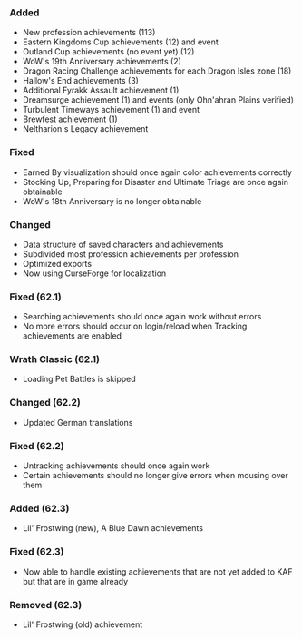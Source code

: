 <p><h3>Added</h3></p>
<ul>
<li>New profession achievements (113)</li>
<li>Eastern Kingdoms Cup achievements (12) and event</li>
<li>Outland Cup achievements (no event yet) (12)</li>
<li>WoW's 19th Anniversary achievements (2)</li>
<li>Dragon Racing Challenge achievements for each Dragon Isles zone (18)</li>
<li>Hallow's End achievements (3)</li>
<li>Additional Fyrakk Assault achievement (1)</li>
<li>Dreamsurge achievement (1) and events (only Ohn'ahran Plains verified)</li>
<li>Turbulent Timeways achievement (1) and event</li>
<li>Brewfest achievement (1)</li>
<li>Neltharion's Legacy achievement</li>
</ul>
<p><h3>Fixed</h3></p>
<ul>
<li>Earned By visualization should once again color achievements correctly</li>
<li>Stocking Up, Preparing for Disaster and Ultimate Triage are once again obtainable</li>
<li>WoW's 18th Anniversary is no longer obtainable</li>
</ul>
<p><h3>Changed</h3></p>
<ul>
<li>Data structure of saved characters and achievements</li>
<li>Subdivided most profession achievements per profession</li>
<li>Optimized exports</li>
<li>Now using CurseForge for localization</li>
</ul>
<p><h3>Fixed (62.1)</h3></p>
<ul>
<li>Searching achievements should once again work without errors</li>
<li>No more errors should occur on login/reload when Tracking achievements are enabled </li>
</ul>
<p><h3>Wrath Classic (62.1)</h3></p>
<ul>
<li>Loading Pet Battles is skipped</li>
</ul>
<p><h3>Changed (62.2)</h3></p>
<ul>
<li>Updated German translations</li>
</ul>
<p><h3>Fixed (62.2)</h3></p>
<ul>
<li>Untracking achievements should once again work</li>
<li>Certain achievements should no longer give errors when mousing over them</li>
</ul>
<p><h3>Added (62.3)</h3></p>
<ul>
<li>Lil' Frostwing (new), A Blue Dawn achievements</li>
</ul>
<p><h3>Fixed (62.3)</h3></p>
<ul>
<li>Now able to handle existing achievements that are not yet added to KAF but that are in game already</li>
</ul>
<p><h3>Removed (62.3)</h3></p>
<ul>
<li>Lil' Frostwing (old) achievement</li>
</ul>